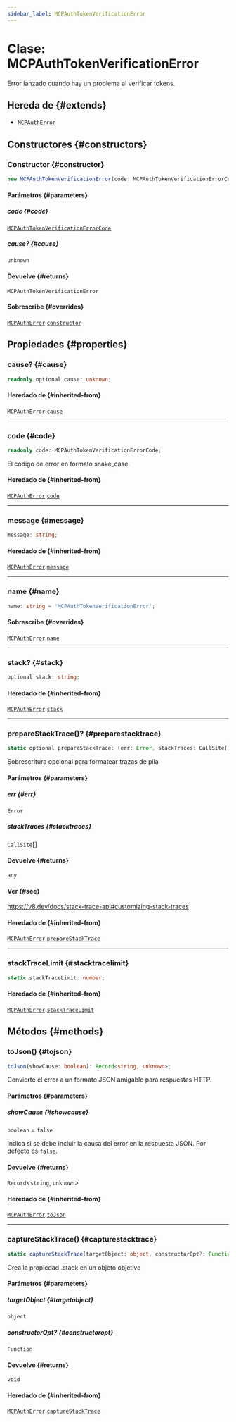 ```yaml
---
sidebar_label: MCPAuthTokenVerificationError
---
```


# Clase: MCPAuthTokenVerificationError

Error lanzado cuando hay un problema al verificar tokens.

## Hereda de {#extends}

- [`MCPAuthError`](/references/js/classes/MCPAuthError.md)

## Constructores {#constructors}

### Constructor {#constructor}

```ts
new MCPAuthTokenVerificationError(code: MCPAuthTokenVerificationErrorCode, cause?: unknown): MCPAuthTokenVerificationError;
```

#### Parámetros {#parameters}

##### code {#code}

[`MCPAuthTokenVerificationErrorCode`](/references/js/type-aliases/MCPAuthTokenVerificationErrorCode.md)

##### cause? {#cause}

`unknown`

#### Devuelve {#returns}

`MCPAuthTokenVerificationError`

#### Sobrescribe {#overrides}

[`MCPAuthError`](/references/js/classes/MCPAuthError.md).[`constructor`](/references/js/classes/MCPAuthError.md#constructor)

## Propiedades {#properties}

### cause? {#cause}

```ts
readonly optional cause: unknown;
```

#### Heredado de {#inherited-from}

[`MCPAuthError`](/references/js/classes/MCPAuthError.md).[`cause`](/references/js/classes/MCPAuthError.md#cause)

***

### code {#code}

```ts
readonly code: MCPAuthTokenVerificationErrorCode;
```

El código de error en formato snake_case.

#### Heredado de {#inherited-from}

[`MCPAuthError`](/references/js/classes/MCPAuthError.md).[`code`](/references/js/classes/MCPAuthError.md#code)

***

### message {#message}

```ts
message: string;
```

#### Heredado de {#inherited-from}

[`MCPAuthError`](/references/js/classes/MCPAuthError.md).[`message`](/references/js/classes/MCPAuthError.md#message)

***

### name {#name}

```ts
name: string = 'MCPAuthTokenVerificationError';
```

#### Sobrescribe {#overrides}

[`MCPAuthError`](/references/js/classes/MCPAuthError.md).[`name`](/references/js/classes/MCPAuthError.md#name)

***

### stack? {#stack}

```ts
optional stack: string;
```

#### Heredado de {#inherited-from}

[`MCPAuthError`](/references/js/classes/MCPAuthError.md).[`stack`](/references/js/classes/MCPAuthError.md#stack)

***

### prepareStackTrace()? {#preparestacktrace}

```ts
static optional prepareStackTrace: (err: Error, stackTraces: CallSite[]) => any;
```

Sobrescritura opcional para formatear trazas de pila

#### Parámetros {#parameters}

##### err {#err}

`Error`

##### stackTraces {#stacktraces}

`CallSite`[]

#### Devuelve {#returns}

`any`

#### Ver {#see}

https://v8.dev/docs/stack-trace-api#customizing-stack-traces

#### Heredado de {#inherited-from}

[`MCPAuthError`](/references/js/classes/MCPAuthError.md).[`prepareStackTrace`](/references/js/classes/MCPAuthError.md#preparestacktrace)

***

### stackTraceLimit {#stacktracelimit}

```ts
static stackTraceLimit: number;
```

#### Heredado de {#inherited-from}

[`MCPAuthError`](/references/js/classes/MCPAuthError.md).[`stackTraceLimit`](/references/js/classes/MCPAuthError.md#stacktracelimit)

## Métodos {#methods}

### toJson() {#tojson}

```ts
toJson(showCause: boolean): Record<string, unknown>;
```

Convierte el error a un formato JSON amigable para respuestas HTTP.

#### Parámetros {#parameters}

##### showCause {#showcause}

`boolean` = `false`

Indica si se debe incluir la causa del error en la respuesta JSON.
Por defecto es `false`.

#### Devuelve {#returns}

`Record`\<`string`, `unknown`\>

#### Heredado de {#inherited-from}

[`MCPAuthError`](/references/js/classes/MCPAuthError.md).[`toJson`](/references/js/classes/MCPAuthError.md#tojson)

***

### captureStackTrace() {#capturestacktrace}

```ts
static captureStackTrace(targetObject: object, constructorOpt?: Function): void;
```

Crea la propiedad .stack en un objeto objetivo

#### Parámetros {#parameters}

##### targetObject {#targetobject}

`object`

##### constructorOpt? {#constructoropt}

`Function`

#### Devuelve {#returns}

`void`

#### Heredado de {#inherited-from}

[`MCPAuthError`](/references/js/classes/MCPAuthError.md).[`captureStackTrace`](/references/js/classes/MCPAuthError.md#capturestacktrace)